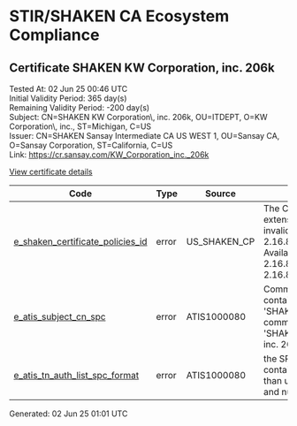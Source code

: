 # STIR/SHAKEN CA Ecosystem Compliance

## Certificate SHAKEN KW Corporation, inc. 206k

Tested At: 02 Jun 25 00:46 UTC\
Initial Validity Period: 365 day(s)\
Remaining Validity Period: -200 day(s)\
Subject: CN=SHAKEN KW Corporation\\, inc. 206k, OU=ITDEPT, O=KW Corporation\\, inc., ST=Michigan, C=US\
Issuer: CN=SHAKEN Sansay Intermediate CA US WEST 1, OU=Sansay CA, O=Sansay Corporation, ST=California, C=US\
Link: https://cr.sansay.com/KW_Corporation_inc._206k

[View certificate details](https://x509.io/?cert=MIIC3zCCAoWgAwIBAgIUQpx8cHEeOCDwuOHerm%2FzJiJkhj8wCgYIKoZIzj0EAwIwgYUxCzAJBgNVBAYTAlVTMRMwEQYDVQQIDApDYWxpZm9ybmlhMRswGQYDVQQKDBJTYW5zYXkgQ29ycG9yYXRpb24xEjAQBgNVBAsMCVNhbnNheSBDQTEwMC4GA1UEAwwnU0hBS0VOIFNhbnNheSBJbnRlcm1lZGlhdGUgQ0EgVVMgV0VTVCAxMB4XDTIzMTExNDEzMzY1MVoXDTI0MTExMzEzMzY1MVowezELMAkGA1UEBhMCVVMxETAPBgNVBAgMCE1pY2hpZ2FuMR0wGwYDVQQKDBRLVyBDb3Jwb3JhdGlvbiwgaW5jLjEPMA0GA1UECwwGSVRERVBUMSkwJwYDVQQDDCBTSEFLRU4gS1cgQ29ycG9yYXRpb24sIGluYy4gMjA2azBZMBMGByqGSM49AgEGCCqGSM49AwEHA0IABEnDGEYDl%2BKoqka6szbknjuoSRME08fKIJ7G63N4zuqOLArpVqUDvScDP1DaQXNVNzFKI%2FYoEhPcEyr1hGgPXvGjgdswgdgwFgYIKwYBBQUHARoECjAIoAYWBDIwNmswFwYDVR0gBBAwDjAMBgpghkgBhv8JAQEBMB0GA1UdDgQWBBTzVOhLQ19w0uTRV4oBQ7ygxpO6pjAfBgNVHSMEGDAWgBSs05P1Q0PMCr5FWBcTfZJ83MMBRjBHBgNVHR8EQDA%2BMDygOqA4hjZodHRwczovL2F1dGhlbnRpY2F0ZS1hcGkuaWNvbmVjdGl2LmNvbS9kb3dubG9hZC92MS9jcmwwDAYDVR0TAQH%2FBAIwADAOBgNVHQ8BAf8EBAMCB4AwCgYIKoZIzj0EAwIDSAAwRQIgU2sVIqJbnIm4hv6pjV047%2Fx3Lutt0b9V8K827ECjyY8CIQCdmx2T0a9zrdfX6%2FoJk%2B7JzOISrCRjRfmhQkquC61oew%3D%3D)

| Code | Type | Source | Details |
|------|------|--------|---------|
| [e_shaken_certificate_policies_id](../../ISSUES/e_shaken_certificate_policies_id/README.md) | error | US_SHAKEN_CP | The Certificate Policies extension contains an invalid OID value: 2.16.840.1.114569.1.1.1. Available OIDs: 2.16.840.1.114569.1.1.3, 2.16.840.1.114569.1.1.4 |
| [e_atis_subject_cn_spc](../../ISSUES/e_atis_subject_cn_spc/README.md) | error | ATIS1000080 | Common name shall contain the text string 'SHAKEN 206k', but common name is 'SHAKEN KW Corporation, inc. 206k' |
| [e_atis_tn_auth_list_spc_format](../../ISSUES/e_atis_tn_auth_list_spc_format/README.md) | error | ATIS1000080 | the SPC value '206k' contains characters other than uppercase letters and numbers |


Generated: 02 Jun 25 01:01 UTC